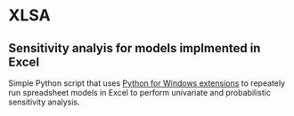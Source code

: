 XLSA
====

Sensitivity analyis for models implmented in Excel
--------------------------------------------------


Simple Python script that uses [Python for Windows extensions](http://sourceforge.net/projects/pywin32/) to repeately run spreadsheet models in Excel to perform univariate and probabilistic sensitivity analysis.

